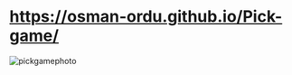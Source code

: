 # https://osman-ordu.github.io/Pick-game/
![pickgamephoto](https://user-images.githubusercontent.com/92692879/175788025-b9517775-2a92-49f8-b73d-498b0fa7cbbd.png)
